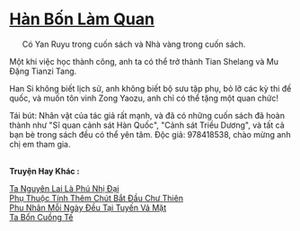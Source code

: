 <a href="https://truyentiki.com/han-bon-lam-quan.33670/" title="Hàn Bốn Làm Quan"><h1>Hàn Bốn Làm Quan</h1></a><div style="display:table"><img align="right" style="float: left; padding: 10px;" src="https://truyentiki.com/images/story/200x260/han-bon-lam-quan-1591155322.jpg" alt="">Có Yan Ruyu trong cuốn sách và Nhà vàng trong cuốn sách. <p></p> Một khi việc học thành công, anh ta có thể trở thành Tian Shelang và Mu Đặng Tianzi Tang. <p></p> Han Si không biết lịch sử, anh không biết bộ sưu tập phụ, bỏ lỡ các kỳ thi đế quốc, và muốn tôn vinh Zong Yaozu, anh chỉ có thể tặng một quan chức! <p></p> Tái bút: Nhân vật của tác giả rất mạnh, và đã có những cuốn sách đã hoàn thành như "Sĩ quan cảnh sát Hàn Quốc", "Cảnh sát Triều Dương", và tất cả bạn bè trong sách đều có thể yên tâm. Độc giả: 978418538, chào mừng anh chị em tham gia.</div><p><br><b>Truyện Hay Khác :</b></p><a href="https://truyentiki.com/ta-nguyen-lai-la-phu-nhi-dai.33669/" alt="Ta Nguyên Lai Là Phú Nhị Đại">Ta Nguyên Lai Là Phú Nhị Đại</a><br/><a href="https://github.com/nownovels/top500/tree/master/truyenhay/33761/" alt="Phụ Thuộc Tính Thêm Chút Bắt Đầu Chư Thiên">Phụ Thuộc Tính Thêm Chút Bắt Đầu Chư Thiên</a><br/><a href="https://github.com/nownovels/top500/tree/master/truyenhay/33843/" alt="Phu Nhân Mỗi Ngày Đều Tại Tuyến Vả Mặt">Phu Nhân Mỗi Ngày Đều Tại Tuyến Vả Mặt</a><br/><a href="https://github.com/nownovels/top500/tree/master/truyenhay/33732/" alt="Ta Bổn Cuồng Tế">Ta Bổn Cuồng Tế</a><br/>